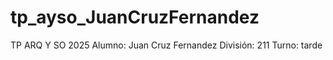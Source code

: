 # tp_ayso_JuanCruzFernandez
TP ARQ Y SO 2025
Alumno: Juan Cruz Fernandez
División: 211
Turno: tarde
